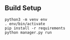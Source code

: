 ## Build Setup

```
python3 -m venv env
. env/bin/activate
pip install -r requirements
python manager.py run
```
